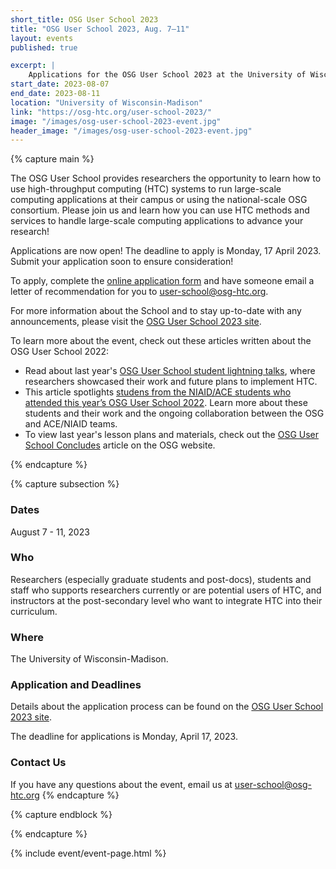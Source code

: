 ```yaml
---
short_title: OSG User School 2023
title: "OSG User School 2023, Aug. 7–11"
layout: events
published: true

excerpt: |
    Applications for the OSG User School 2023 at the University of Wisconsin-Madison are now open!
start_date: 2023-08-07
end_date: 2023-08-11
location: "University of Wisconsin-Madison"
link: "https://osg-htc.org/user-school-2023/"
image: "/images/osg-user-school-2023-event.jpg"
header_image: "/images/osg-user-school-2023-event.jpg"
---
```


{% capture main %}

The OSG User School provides researchers the opportunity to learn how to use high-throughput computing (HTC) systems to run large-scale computing applications at their campus or using the national-scale OSG consortium. Please join us and learn how you can use HTC methods and services to handle large-scale computing applications to advance your research!

Applications are now open! The deadline to apply is Monday, 17 April 2023. Submit your application soon to ensure consideration!

To apply, complete the [online application form](https://uwmadison.co1.qualtrics.com/jfe/form/SV_9shkUL5ZDSghKvk) and have someone email a letter of recommendation for you to [user-school@osg-htc.org](mailto:user-school@osg-htc.org).

For more information about the School and to stay up-to-date with any announcements, please visit the [OSG User School 2023 site](https://osg-htc.org/user-school-2023/).

To learn more about the event, check out these articles written about the OSG User School 2022:
- Read about last year's [OSG User School student lightning talks](https://osg-htc.org/spotlights/Lightning-Talks.html), where researchers showcased their work and future plans to implement HTC.
- This article spotlights [studens from the NIAID/ACE students who attended this year’s OSG User School 2022](https://osg-htc.org/spotlights/NIAID-ACE-students-attend-OSG-User-School.html). Learn more about these students and their work and the ongoing collaboration between the OSG and ACE/NIAID teams.
- To view last year's lesson plans and materials, check out the [OSG User School Concludes](https://osg-htc.org/spotlights/OSG-User-School-Concludes.html) article on the OSG website.

{% endcapture %}


{% capture subsection %}
### Dates

August 7 - 11, 2023

### Who

Researchers (especially graduate students and post-docs), students and staff who supports researchers currently or are potential users of HTC, and instructors at the post-secondary level who want to integrate HTC into their curriculum.
 
### Where

The University of Wisconsin-Madison.

### Application and Deadlines
Details about the application process can be found on the [OSG User School 2023 site](https://osg-htc.org/user-school-2023/).

The deadline for applications is Monday, April 17, 2023.

### Contact Us

If you have any questions about the event, email us at [user-school@osg-htc.org](mailto:user-school@osg-htc.org)
{% endcapture %}

{% capture endblock %}


{% endcapture %}

{% include event/event-page.html %}
